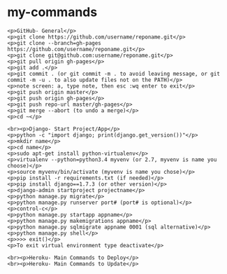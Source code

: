 # my-commands

    <p>GitHub- General</p>
    <p>git clone https://github.com/username/reponame.git</p>
    <p>git clone --branch=gh-pages https://github.com/username/reponame.git</p>
    <p>git clone git@github.com:username/reponame.git</p>
    <p>git pull origin gh-pages</p>
    <p>git add .</p>
    <p>git commit . (or git commit -m . to avoid leaving message, or git commit -m -u . to also update files not on the PATH)</p>
    <p>note screen: a, type note, then esc :wq enter to exit</p>
    <p>git push origin master</p>
    <p>git push origin gh-pages</p>
    <p>git push repo-url master/gh-pages</p>
    <p>git merge --abort (to undo a merge)</p>
    <p>cd ~</p>                                

    <br><p>Django- Start Project/App</p>
    <p>python -c "import django; print(django.get_version())"</p>
    <p>mkdir name</p>  
    <p>cd name</p> 
    <p>sudo apt-get install python-virtualenv</p>  
    <p>virtualenv --python=python3.4 myvenv (or 2.7, myvenv is name you choose)</p> 
    <p>source myvenv/bin/activate (myvenv is name you chose)</p>  
    <p>pip install -r requirements.txt (if needed)</p> 
    <p>pip install django==1.7.3 (or other version)</p>                                
    <p>django-admin startproject projectname</p>  
    <p>python manage.py migrate</p> 
    <p>python manage.py runserver port# (port# is optional)</p> 
    <p>control-c</p> 
    <p>python manage.py startapp appname</p> 
    <p>python manage.py makemigrations appname</p> 
    <p>python manage.py sqlmigrate appname 0001 (sql alternative)</p>
    <p>python manage.py shell</p>
    <p>>>> exit()</p>
    <p>To exit virtual environment type deactivate</p>                                 

    <br><p>Heroku- Main Commands to Deploy</p>
    <br><p>Heroku- Main Commands to Update</p>
